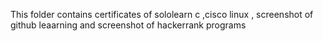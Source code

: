 This folder contains certificates of sololearn c ,cisco linux , screenshot of github leaarning and screenshot of hackerrank programs
